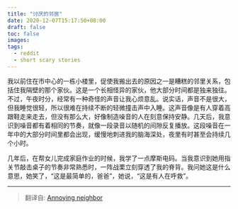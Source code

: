 ```yaml
---
title: "讨厌的邻居"
date: 2020-12-07T15:17:50+08:00
draft: false
toc: false
images:
tags: 
  - reddit
  - short scary stories
---
```


我以前住在市中心的一栋小楼里，促使我搬出去的原因之一是糟糕的邻里关系，包括住我隔壁的那个家伙。这是一个长相怪异的家伙，他大部分时间都是独来独往。不过，午夜时分，经常有一种奇怪的声音让我心烦意乱。说实话，声音不是很大，但我睡觉很轻，所以很难在持续不断的轻微撞击声中入睡。这声音像是有人穿着高跟鞋走来走去，但没有那么大，好像制造噪音的人在刻意保持安静。几天后，我意识到噪音都有着相同的节奏，就像一段录音以随机的间隙反复播放。这段噪音在一年中的大部分时间里都会出现，缓慢地刺进我的脑海深处，夜里有时甚至会持续几个小时。

几年后，在帮女儿完成家庭作业的时候，我学了一点摩斯电码。当我意识到她用指关节敲击桌子的节奏非常熟悉时，一阵战栗立刻穿透了我的脊背。我问她这是什么意思，她笑了，“这是最简单的，爸爸”，她说，“这是有人在呼救”。

------

> 翻译自: [Annoying neighbor](https://www.reddit.com/r/shortscarystories/comments/4wj8d4/annoying_neighbor/)